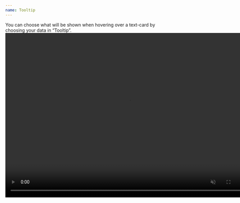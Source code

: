 ```yaml
---
name: Tooltip
---
```

You can choose what will be shown when hovering over a text-card by choosing your data in “Tooltip”.
<video controls muted width="768" height="512">
  <source src="../assets/webms/tooltip.webm" type="video/webm">
</video>